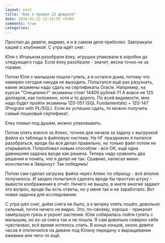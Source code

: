 ```yaml
---
layout: post
title: "Как я провёл 22 февраля"
date: 2016-02-22 12:14:55 +0300
comments: true
categories: 
---
```

Проспал до девяти, видимо, я и в самом деле приболел. Завтракали кашей с клубникой. С утра идёт снег.

Юля с Игорьком разобрали ёлку, игрушки упаковали в коробки до следующего года. Если ёлку разобрали - значит, весна точно не за горами.

Потом Юля с малышом пошли гулять, а я остался дома, потому что намерен сегодня никуда не выходить. Попытался ещё раз разузнать, какие экзамены надо сдать на сертификаты Oracle. Например, на курсах "Специалист" экзамены стоят 14400 рублей !!1 А вовсе не 125 долларов, как положено, хотя и то дорого. По всей видимости, мне надо будет пройти экзамены 1Z0-051 (SQL Fundamentals) + 1Z0-147 (Program with PL/SQL). Если их успешно сдать, то можно получить самый лошковый сертификат.

Елку помыл под душем, можно упаковывать.

Потом опять взялся за Апекс, точнее для начала за задачу с выгрузкой файла из таблицы в файловую систему. На НГ праздниках я пытался разобраться, вроде бы всё делал правильно, но только файл потом не открывался. Попробовал новым способом - все ОК, ещё одна давнишняя задачка вроде как решена. Теперь надо сравнить два решения и понять, что я делал не так. Сравнил, написал мини-конспектик в Эверноут. Так победимъ!

Потом сам сделал загрузку файла через Апекс по образцу - всё вполне получилось. И заодно попытался сделать вроде бы простую штуку - вывести изображения в отчёт. Ничего не вышло, в инете многие задают это вопрос, вроде бы есть ответы, но у меня так и не заработало. Вот новая задачка для исследования.

С утра шёл снег, днём снега не было, а к вечреу опять пошёл, довольно сильный, почти ничего не видно. Это, по-своему, хорошо - прикроет замёрзшую грязь и укроет растения. Юля собиралась пойти гулять с малышом, но из-за снега так и не пошла. Я сам довольно скверно себя чувствовал, всё время хотелось спать. В конце концов, около девяти часов я отключился на диване под Юлину передачу о выращивании ежевики или чего-то ещё.